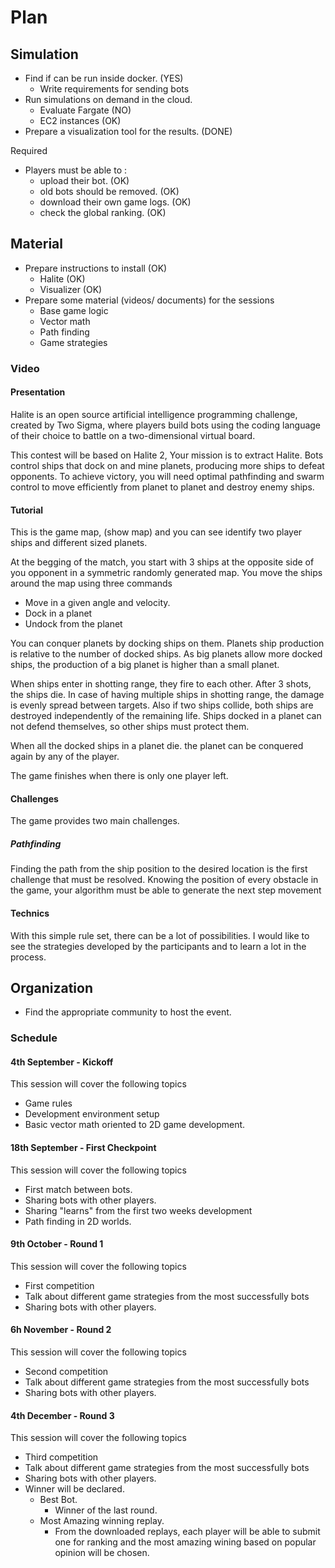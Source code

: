 # Plan

## Simulation

- Find if can be run inside docker. (YES)
    - Write requirements for sending bots
- Run simulations on demand in the cloud.
    - Evaluate Fargate (NO)
    - EC2 instances (OK)
- Prepare a visualization tool for the results. (DONE)


Required

- Players must be able to :
  - upload their bot. (OK)
  - old bots should be removed. (OK)
  - download their own game logs. (OK)
  - check the global ranking. (OK)

## Material

- Prepare instructions to install (OK)
  - Halite (OK)
  - Visualizer (OK)
- Prepare some material (videos/ documents) for the sessions
  - Base game logic
  - Vector math
  - Path finding
  - Game strategies

### Video

#### Presentation

Halite is an open source artificial intelligence programming challenge, created by Two Sigma, where players build bots using the coding language of their choice to battle on a two-dimensional virtual board.

This contest will be based on Halite 2, Your mission is to extract Halite. Bots control ships that dock on and mine planets, producing more ships to defeat opponents. To achieve victory, you will need optimal pathfinding and swarm control to move efficiently from planet to planet and destroy enemy ships.

#### Tutorial

This is the game map, (show map) and you can see identify two player ships and different sized planets.

At the begging of the match, you start with 3 ships at the opposite side of you opponent in a symmetric randomly generated map. You move the ships around the map using three commands

- Move in a given angle and velocity.
- Dock in a planet
- Undock from the planet

You can conquer planets by docking ships on them. Planets ship production is relative to the number of docked ships. As big planets allow more docked ships, the production of a big planet is higher than a small planet.

When ships enter in shotting range, they fire to each other. After 3 shots, the ships die. In case of having multiple ships in shotting range, the damage is evenly spread between targets. Also if two ships collide, both ships are destroyed independently of the remaining life. Ships docked in a planet can not defend themselves, so other ships must protect them.

When all the docked ships in a planet die. the planet can be conquered again by any of the player.

The game finishes when there is only one player left.

#### Challenges

The game provides two main challenges.

##### Pathfinding

Finding the path from the ship position to the desired location is the first challenge that must be resolved. Knowing the position of every obstacle in the game, your algorithm must be able to generate the next step movement

#### Technics

With this simple rule set, there can be a lot of possibilities. I would like to see the strategies developed by the participants and to learn a lot in the process.

## Organization

- Find the appropriate community to host the event.

### Schedule

#### 4th September - Kickoff

This session will cover the following topics

- Game rules
- Development environment setup
- Basic vector math oriented to 2D game development.

#### 18th September - First Checkpoint

This session will cover the following topics

- First match between bots.
- Sharing bots with other players.
- Sharing "learns" from the first two weeks development
- Path finding in 2D worlds.

#### 9th October - Round 1

This session will cover the following topics

- First competition
- Talk about different game strategies from the most successfully bots
- Sharing bots with other players.

#### 6h November - Round 2

This session will cover the following topics

- Second competition
- Talk about different game strategies from the most successfully bots
- Sharing bots with other players.

#### 4th December - Round 3

This session will cover the following topics

- Third competition
- Talk about different game strategies from the most successfully bots
- Sharing bots with other players.
- Winner will be declared.
  - Best Bot.
    - Winner of the last round.
  - Most Amazing winning replay.
    - From the downloaded replays, each player will be able to submit one for ranking and the most amazing wining based on popular opinion will be chosen.
